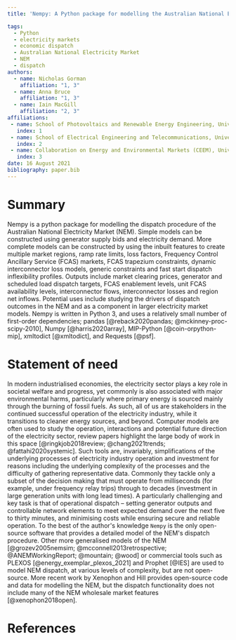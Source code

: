 ```yaml
---
title: 'Nempy: A Python package for modelling the Australian National Electricity Market dispatch procedure'

tags:
  - Python
  - electricity markets
  - economic dispatch
  - Australian National Electricity Market
  - NEM
  - dispatch
authors:
  - name: Nicholas Gorman
    affiliation: "1, 3"
  - name: Anna Bruce
    affiliation: "1, 3"
  - name: Iain MacGill
    affiliation: "2, 3"
affiliations:
 - name: School of Photovoltaics and Renewable Energy Engineering, University of New South Wales, Australia
   index: 1
 - name: School of Electrical Engineering and Telecommunications, University of New South Wales, Australia
   index: 2
 - name: Collaboration on Energy and Environmental Markets (CEEM), University of New South Wales, Australia
   index: 3
date: 16 August 2021
bibliography: paper.bib
---
```


# Summary

Nempy is a python package for modelling the dispatch procedure of the Australian National Electricity Market (NEM). Simple models can be constructed using generator supply bids and electricity demand. More complete models can be constructed by using the inbuilt features to create multiple market regions, ramp rate limits, loss factors, Frequency Control Ancillary Service (FCAS) markets, FCAS trapezium constraints, dynamic interconnector loss models, generic constraints and fast start dispatch inflexibility profiles. Outputs include market clearing prices, generator and scheduled load dispatch targets, FCAS enablement levels, unit FCAS availability levels, interconnector flows, interconnector losses and region net inflows. Potential uses include studying the drivers of dispatch outcomes in the NEM and as a component in larger electricity market models. Nempy is written in Python 3, and uses a relatively small number of first-order dependencies; pandas [@reback2020pandas; @mckinney-proc-scipy-2010], Numpy [@harris2020array], MIP-Python [@coin-orpython-mip], xmltodict [@xmltodict], and Requests [@psf].

# Statement of need

In modern industrialised economies, the electricity sector plays a key role in societal welfare and progress, yet commonly is also associated with major environmental harms, particularly where primary energy is sourced mainly through the burning of fossil fuels. As such, all of us are stakeholders in the continued successful operation of the electricity industry, while it transitions to cleaner energy sources, and beyond. Computer models are often used to study the operation, interactions and potential future direction of the electricity sector, review papers highlight the large body of work in this space [@ringkjob2018review; @chang2021trends; @fattahi2020systemic]. Such tools are, invariably, simplifications of the underlying processes of electricity industry operation and investment for reasons including the underlying complexity of the processes and the difficulty of gathering representative data. Commonly they tackle only a subset of the decision making that must operate from milliseconds (for example, under frequency relay trips) through to decades (investment in large generation units with long lead times). A particularly challenging and key task is that of operational dispatch – setting generator outputs and controllable network elements to meet expected demand over the next five to thirty minutes, and minimising costs while ensuring secure and reliable operation. To the best of the author's knowledge `Nempy` is the only open-source software that provides a detailed model of the NEM's dispatch procedure. Other more generalised models of the NEM [@grozev2005nemsim; @mcconnell2013retrospective; @ANEMWorkingReport; @mountain; @wood] or commercial tools such as PLEXOS [@energy_exemplar_plexos_2021] and Prophet [@IES] are used to model NEM dispatch, at various levels of complexity, but are not open-source. More recent work by Xenophon and Hill provides open-source code and data for modelling the NEM, but the dispatch functionality does not include many of the NEM wholesale market features [@xenophon2018open].

# References